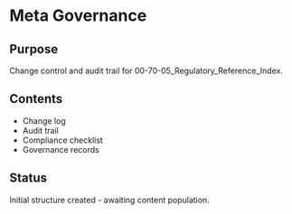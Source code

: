 # Meta Governance

## Purpose
Change control and audit trail for 00-70-05_Regulatory_Reference_Index.

## Contents
- Change log
- Audit trail
- Compliance checklist
- Governance records

## Status
Initial structure created - awaiting content population.
